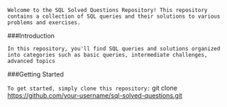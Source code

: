 ```Welcome to the SQL Solved Questions Repository! This repository contains a collection of SQL queries and their solutions to various problems and exercises.``` 

###Introduction

```In this repository, you'll find SQL queries and solutions organized into categories such as basic queries, intermediate challenges, advanced topics```

###Getting Started

```To get started, simply clone this repository:```
git clone https://github.com/your-username/sql-solved-questions.git
